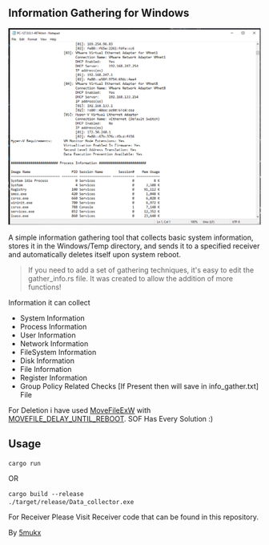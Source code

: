 ## Information Gathering for Windows

![Information ScreenSHot](./images/image-1.png)

A simple information gathering tool that collects basic system information, stores it in the Windows/Temp directory, and sends it to a specified receiver and automatically deletes itself upon system reboot.

> If you need to add a set of gathering techniques, it's easy to edit the gather_info.rs file. It was created to allow the addition of more functions!

Information it can collect

* System Information
* Process Information
* User Information
* Network Information
* FileSystem Information
* Disk Information
* File Information
* Register Information
* Group Policy Related Checks [If Present then will save in info_gather.txt] File

For Deletion i have used [MoveFileExW](https://learn.microsoft.com/en-us/windows/win32/api/winbase/nf-winbase-movefileexw) with [MOVEFILE_DELAY_UNTIL_REBOOT](https://stackoverflow.com/questions/1013689/movefileex-with-movefile-delay-until-reboot-deleting-rather-than-moving). SOF Has Every Solution :)


## Usage

```
cargo run
```

OR

```
cargo build --release
./target/release/Data_collector.exe
```

For Receiver Please Visit Receiver code that can be found in this repository.

By [5mukx](https://x.com/5mukx)
